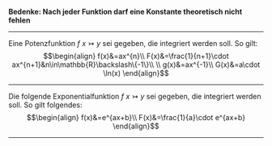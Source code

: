 **Bedenke: Nach jeder Funktion darf eine Konstante theoretisch nicht fehlen**

---
Eine Potenzfunktion $f~x\rightarrowtail y$ sei gegeben, die integriert werden soll. So gilt:
$$\begin{align}
f(x)&=ax^{n}\\
F(x)&=\frac{1}{n+1}\cdot ax^{n+1}&n\in\mathbb{R}\backslash\{-1\}\\
\\
g(x)&=ax^{-1}\\ 
G(x)&=a\cdot \ln(x)
\end{align}$$

---
Die folgende Exponentialfunktion $f~x\rightarrowtail y$ sei gegeben, die integriert werden soll. So gilt folgendes:
$$\begin{align}
f(x)&=e^{ax+b}\\
F(x)&=\frac{1}{a}\cdot e^{ax+b}
\end{align}$$

---
